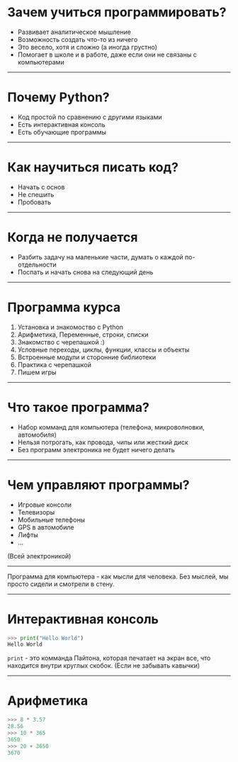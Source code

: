 # Зачем учиться программировать?

* Развивает аналитическое мышление
* Возможность создать что-то из ничего
* Это весело, хотя и сложно (а иногда грустно)
* Помогает в школе и в работе, даже если они не связаны с компьютерами

---

# Почему Python?

* Код простой по сравнению с другими языками
* Есть интерактивная консоль
* Есть обучающие программы

---

# Как научиться писать код?

* Начать с основ
* Не спешить
* Пробовать

---

# Когда не получается

* Разбить задачу на маленькие части, думать о каждой по-отдельности
* Поспать и начать снова на следующий день

---

# Программа курса

1. Установка и знакомоство с Python
2. Арифметика, Переменные, строки, списки
3. Знакомство с черепашкой :)
4. Условные переходы, циклы, функции, классы и объекты
5. Встроенные модули и сторонние библиотеки
6. Практика с черепашкой
7. Пишем игры

---

# Что такое программа?

* Набор комманд для компьютера (телефона, микроволновки, автомобиля)
* Нельзя потрогать, как провода, чипы или жесткий диск
* Без программ электроника не будет ничего делать

---

# Чем управляют программы?

* Игровые консоли
* Телевизоры
* Мобильные телефоны
* GPS в автомобиле
* Лифты
* ...

(Всей электроникой)

---

Программа для компьютера - как мысли для человека.
Без мыслей, мы просто сидели и смотрели в стену.

---

# Интерактивная консоль

```python
>>> print("Hello World")
Hello World
```

`print` - это комманда Пайтона, которая печатает на экран все, что находится внутри круглых скобок.
(Если не забывать кавычки)

---

# Арифметика

```python
>>> 8 * 3.57
28.56
>>> 10 * 365
3650
>>> 20 + 3650
3670
```